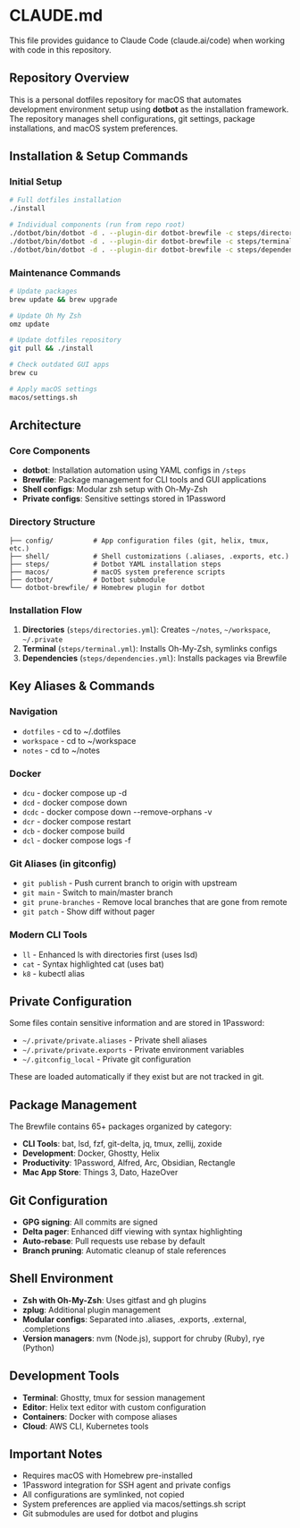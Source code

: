 # CLAUDE.md

This file provides guidance to Claude Code (claude.ai/code) when working with code in this repository.

## Repository Overview

This is a personal dotfiles repository for macOS that automates development environment setup using **dotbot** as the installation framework. The repository manages shell configurations, git settings, package installations, and macOS system preferences.

## Installation & Setup Commands

### Initial Setup
```bash
# Full dotfiles installation
./install

# Individual components (run from repo root)
./dotbot/bin/dotbot -d . --plugin-dir dotbot-brewfile -c steps/directories.yml
./dotbot/bin/dotbot -d . --plugin-dir dotbot-brewfile -c steps/terminal.yml  
./dotbot/bin/dotbot -d . --plugin-dir dotbot-brewfile -c steps/dependencies.yml
```

### Maintenance Commands
```bash
# Update packages
brew update && brew upgrade

# Update Oh My Zsh
omz update

# Update dotfiles repository
git pull && ./install

# Check outdated GUI apps
brew cu

# Apply macOS settings
macos/settings.sh
```

## Architecture

### Core Components
- **dotbot**: Installation automation using YAML configs in `/steps`
- **Brewfile**: Package management for CLI tools and GUI applications  
- **Shell configs**: Modular zsh setup with Oh-My-Zsh
- **Private configs**: Sensitive settings stored in 1Password

### Directory Structure
```
├── config/          # App configuration files (git, helix, tmux, etc.)
├── shell/           # Shell customizations (.aliases, .exports, etc.)
├── steps/           # Dotbot YAML installation steps
├── macos/           # macOS system preference scripts
├── dotbot/          # Dotbot submodule
└── dotbot-brewfile/ # Homebrew plugin for dotbot
```

### Installation Flow
1. **Directories** (`steps/directories.yml`): Creates `~/notes`, `~/workspace`, `~/.private`
2. **Terminal** (`steps/terminal.yml`): Installs Oh-My-Zsh, symlinks configs
3. **Dependencies** (`steps/dependencies.yml`): Installs packages via Brewfile

## Key Aliases & Commands

### Navigation
- `dotfiles` - cd to ~/.dotfiles
- `workspace` - cd to ~/workspace  
- `notes` - cd to ~/notes

### Docker
- `dcu` - docker compose up -d
- `dcd` - docker compose down
- `dcdc` - docker compose down --remove-orphans -v
- `dcr` - docker compose restart
- `dcb` - docker compose build
- `dcl` - docker compose logs -f

### Git Aliases (in gitconfig)
- `git publish` - Push current branch to origin with upstream
- `git main` - Switch to main/master branch
- `git prune-branches` - Remove local branches that are gone from remote
- `git patch` - Show diff without pager

### Modern CLI Tools
- `ll` - Enhanced ls with directories first (uses lsd)
- `cat` - Syntax highlighted cat (uses bat)
- `k8` - kubectl alias

## Private Configuration

Some files contain sensitive information and are stored in 1Password:
- `~/.private/private.aliases` - Private shell aliases
- `~/.private/private.exports` - Private environment variables  
- `~/.gitconfig_local` - Private git configuration

These are loaded automatically if they exist but are not tracked in git.

## Package Management

The Brewfile contains 65+ packages organized by category:
- **CLI Tools**: bat, lsd, fzf, git-delta, jq, tmux, zellij, zoxide
- **Development**: Docker, Ghostty, Helix
- **Productivity**: 1Password, Alfred, Arc, Obsidian, Rectangle
- **Mac App Store**: Things 3, Dato, HazeOver

## Git Configuration

- **GPG signing**: All commits are signed
- **Delta pager**: Enhanced diff viewing with syntax highlighting
- **Auto-rebase**: Pull requests use rebase by default
- **Branch pruning**: Automatic cleanup of stale references

## Shell Environment

- **Zsh with Oh-My-Zsh**: Uses gitfast and gh plugins
- **zplug**: Additional plugin management
- **Modular configs**: Separated into .aliases, .exports, .external, .completions
- **Version managers**: nvm (Node.js), support for chruby (Ruby), rye (Python)

## Development Tools

- **Terminal**: Ghostty, tmux for session management
- **Editor**: Helix text editor with custom configuration
- **Containers**: Docker with compose aliases
- **Cloud**: AWS CLI, Kubernetes tools

## Important Notes

- Requires macOS with Homebrew pre-installed
- 1Password integration for SSH agent and private configs
- All configurations are symlinked, not copied
- System preferences are applied via macos/settings.sh script
- Git submodules are used for dotbot and plugins